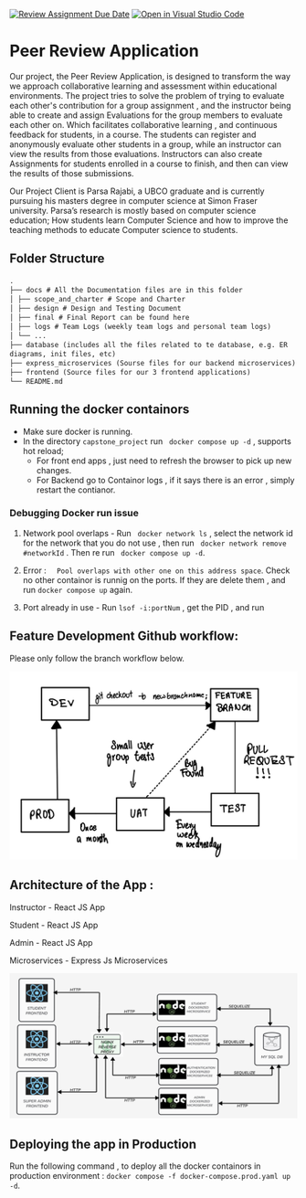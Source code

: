 [![Review Assignment Due Date](https://classroom.github.com/assets/deadline-readme-button-24ddc0f5d75046c5622901739e7c5dd533143b0c8e959d652212380cedb1ea36.svg)](https://classroom.github.com/a/zEIKTSl7)
[![Open in Visual Studio Code](https://classroom.github.com/assets/open-in-vscode-718a45dd9cf7e7f842a935f5ebbe5719a5e09af4491e668f4dbf3b35d5cca122.svg)](https://classroom.github.com/online_ide?assignment_repo_id=11214028&assignment_repo_type=AssignmentRepo)

# Peer Review Application

Our project, the Peer Review Application, is designed to transform the way we approach collaborative learning and assessment within educational environments.
The project tries to solve the problem of trying to evaluate each other's contribution for a group assignment , and the instructor being able to create and assign Evaluations for the group members to evaluate each other on. Which facilitates collaborative learning , and continuous feedback for students, in a course.
The students can register and anonymously evaluate other students in a group, while an instructor can view the results from those evaluations. Instructors can also create Assignments for students enrolled in a course to finish, and then can view the results of those submissions.

Our Project Client is Parsa Rajabi, a UBCO graduate and is currently pursuing his masters degree in computer science at Simon Fraser university. Parsa’s research is mostly based on computer science education; How students learn Computer Science and how to improve the teaching methods to educate Computer science to students.

## Folder Structure

```
.
├── docs # All the Documentation files are in this folder
│ ├── scope_and_charter # Scope and Charter
│ ├── design # Design and Testing Document
│ ├── final # Final Report can be found here
│ ├── logs # Team Logs (weekly team logs and personal team logs)
│ └── ...
├── database (includes all the files related to te database, e.g. ER diagrams, init files, etc)
├── express_microservices (Sourse files for our backend microservices)
├── frontend (Source files for our 3 frontend applications)
└── README.md

```

## Running the docker containors

-   Make sure docker is running.
-   In the directory `capstone_project` run ` docker compose up -d` , supports hot reload;
    -   For front end apps , just need to refresh the browser to pick up new changes.
    -   For Backend go to Containor logs , if it says there is an error , simply restart the contianor.

### Debugging Docker run issue

1. Network pool overlaps - Run ` docker network ls` , select the network id for the network that you do not use , then run ` docker network remove #networkId` . Then re run ` docker compose up -d`.

2. Error : `  Pool overlaps with other one on this address space`. Check no other containor is runnig on the ports. If they are delete them , and run `docker compose up` again.

3. Port already in use - Run `lsof -i:portNum` , get the PID , and run

## Feature Development Github workflow:

Please only follow the branch workflow below.

![Branch Workflow](./docs/doc_images/github_branch_workflow.jpg)

## Architecture of the App :

Instructor - React JS App

Student - React JS App

Admin - React JS App

Microservices - Express Js Microservices

![](./docs/doc_images/app_architecture.jpg)

## Deploying the app in Production

Run the following command , to deploy all the docker containors in production environment : `docker compose -f docker-compose.prod.yaml up -d`.

```

```
